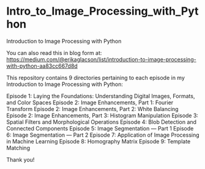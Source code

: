 # Intro_to_Image_Processing_with_Python
Introduction to Image Processing with Python

You can also read this in blog form at: https://medium.com/@erikaglacson/list/introduction-to-image-processing-with-python-aa83cc667d8d

This repository contains 9 directories pertaining to each episode in my Introduction to Image Processing with Python:

Episode 1: Laying the Foundations: Understanding Digital Images, Formats, and Color Spaces
Episode 2: Image Enhancements, Part 1: Fourier Transform
Episode 2: Image Enhancements, Part 2: White Balancing
Episode 2: Image Enhancements, Part 3: Histogram Manipulation
Episode 3: Spatial Filters and Morphological Operations
Episode 4: Blob Detection and Connected Components
Episode 5: Image Segmentation — Part 1 
Episode 6: Image Segmentation — Part 2
Episode 7: Application of Image Processing in Machine Learning
Episode 8: Homography Matrix
Episode 9: Template Matching

Thank you!
